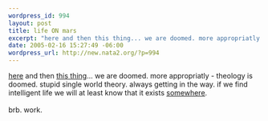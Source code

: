 ```yaml
--- 
wordpress_id: 994
layout: post
title: life ON mars
excerpt: "here and then this thing... we are doomed. more appropriatly - theology is doomed. stupid single world theory. always getting in the way. if we find intelligent life we will at least know that it exists "
date: 2005-02-16 15:27:49 -06:00
wordpress_url: http://new.nata2.org/?p=994
---
```

<A href="http://www.space.com/scienceastronomy/mars_life_050216.html">here</a> and then <a href="http://www.space.com/imageoftheday/image_of_day_050111.html">this thing</a>... we are doomed. more appropriatly - theology is doomed. stupid single world theory. always getting in the way. if we find intelligent life we will at least know that it exists <a href="http://legis.state.nm.us/Sessions/05%20Regular/bills/senate/SB0291.html">somewhere</a>. <br/><br/>brb. work. 
